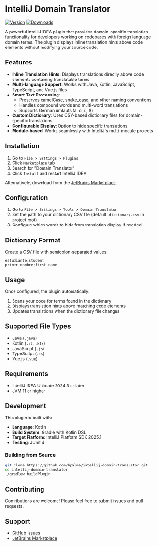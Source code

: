 # IntelliJ Domain Translator

[![Version](https://img.shields.io/jetbrains/plugin/v/26180.svg)](https://plugins.jetbrains.com/plugin/26180)
[![Downloads](https://img.shields.io/jetbrains/plugin/d/26180.svg)](https://plugins.jetbrains.com/plugin/26180)

A powerful IntelliJ IDEA plugin that provides domain-specific translation functionality for developers working on codebases with foreign language domain terms. The plugin displays inline translation hints above code elements without modifying your source code.

## Features

- **Inline Translation Hints**: Displays translations directly above code elements containing translatable terms
- **Multi-language Support**: Works with Java, Kotlin, JavaScript, TypeScript, and Vue.js files
- **Smart Text Processing**: 
  - Preserves camelCase, snake_case, and other naming conventions
  - Handles compound words and multi-word translations
  - Supports German umlauts (ä, ö, ü, ß)
- **Custom Dictionary**: Uses CSV-based dictionary files for domain-specific translations
- **Configurable Display**: Option to hide specific translations
- **Module-based**: Works seamlessly with IntelliJ's multi-module projects

## Installation

1. Go to `File > Settings > Plugins`
2. Click `Marketplace` tab
3. Search for "Domain Translator"
4. Click `Install` and restart IntelliJ IDEA

Alternatively, download from the [JetBrains Marketplace](https://plugins.jetbrains.com/plugin/21320).

## Configuration

1. Go to `File > Settings > Tools > Domain Translator`
2. Set the path to your dictionary CSV file (default: `dictionary.csv` in project root)
3. Configure which words to hide from translation display if needed

## Dictionary Format

Create a CSV file with semicolon-separated values:

```csv
estudiante;student
primer nombre;first name
```

## Usage

Once configured, the plugin automatically:

1. Scans your code for terms found in the dictionary
2. Displays translation hints above matching code elements
3. Updates translations when the dictionary file changes

## Supported File Types

- Java (`.java`)
- Kotlin (`.kt`, `.kts`)
- JavaScript (`.js`)
- TypeScript (`.ts`)
- Vue.js (`.vue`)

## Requirements

- IntelliJ IDEA Ultimate 2024.3 or later
- JVM 11 or higher

## Development

This plugin is built with:

- **Language**: Kotlin
- **Build System**: Gradle with Kotlin DSL
- **Target Platform**: IntelliJ Platform SDK 2025.1
- **Testing**: JUnit 4

### Building from Source

```bash
git clone https://github.com/hpalma/intellij-domain-translator.git
cd intellij-domain-translator
./gradlew buildPlugin
```

## Contributing

Contributions are welcome! Please feel free to submit issues and pull requests.

## Support

- [GitHub Issues](https://github.com/hpalma/intellij-domain-translator/issues)
- [JetBrains Marketplace](https://plugins.jetbrains.com/plugin/21320)